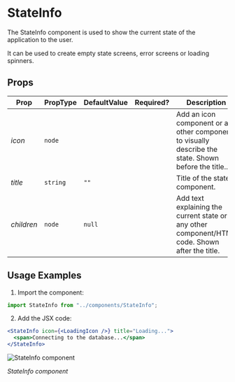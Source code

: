 # StateInfo

The StateInfo component is used to show the current state of the application to the user.

It can be used to create empty state screens, error screens or loading spinners.

## Props

| Prop       | PropType | DefaultValue | Required? | Description                                                                                           |
| ---------- | -------- | ------------ | --------- | ----------------------------------------------------------------------------------------------------- |
| _icon_     | `node`   |              |           | Add an icon component or any other component to visually describe the state. Shown before the title.. |
| _title_    | `string` | `""`         |           | Title of the state component.                                                                         |
| _children_ | `node`   | `null`       |           | Add text explaining the current state or any other component/HTML code. Shown after the title.        |

## Usage Examples

1. Import the component:

```javascript
import StateInfo from "../components/StateInfo";
```

2. Add the JSX code:

```jsx
<StateInfo icon={<LoadingIcon />} title="Loading...">
  <span>Connecting to the database...</span>
</StateInfo>
```

![StateInfo component](http://lacerda.design/Shopify2019/StateInfo.png? "StateInfo component")

_*StateInfo component*_
